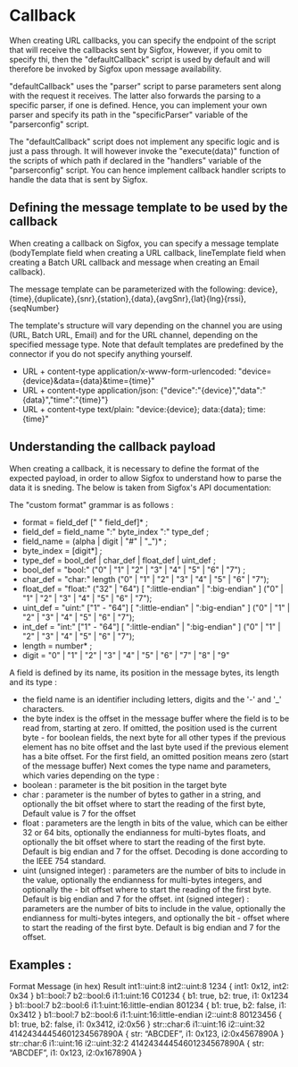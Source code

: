 # Callback

When creating URL callbacks, you can specify the endpoint of the script that will receive the callbacks sent by Sigfox, However, if you omit to specify thi, then the "defaultCallback" script is used by default and will therefore be invoked by Sigfox upon message availability.

"defaultCallback" uses the "parser" script to parse parameters sent along with the request it receives. The latter also forwards the parsing 
to a specific parser, if one is defined. Hence, you can implement your own parser and specify its path in the "specificParser" variable of the "parserconfig" script.

The "defaultCallback" script does not implement any specific logic and is just a pass through. It will however invoke the "execute(data)" function of the scripts of which path if declared in the "handlers" variable of the "parserconfig" script. You can hence implement callback handler scripts to handle the data that is sent by Sigfox.

## Defining the message template to be used by the callback

When creating a callback on Sigfox, you can specify a message template (bodyTemplate field when creating a URL callback, lineTemplate field when creating a Batch URL callback and message when creating an Email callback).

The message template can be parameterized with the following: device},{time},{duplicate},{snr},{station},{data},{avgSnr},{lat}{lng}{rssi},{seqNumber}

The template's structure will vary depending on the channel you are using (URL, Batch URL, Email) and for the URL channel, depending on the specified message type. Note that default templates are predefined by the connector if you do not specify anything yourself.

- URL + content-type application/x-www-form-urlencoded: "device={device}&data={data}&time={time}"
- URL + content-type application/json: {"device":"{device}","data":"{data}","time":"{time}"}
- URL + content-type text/plain: "device:{device}; data:{data}; time:{time}"

## Understanding the callback payload 

When creating a callback, it is necessary to define the format of the expected payload, in order to allow Sigfox to understand how to parse the data it is sneding. The below is taken from Sigfox's API documentation:

The "custom format" grammar is as follows :
- format = field_def [" " field_def]* ;
- field_def = field_name ":" byte_index ":" type_def ;
- field_name = (alpha | digit | "#" | "_")* ;
- byte_index = [digit*] ;
- type_def = bool_def | char_def | float_def | uint_def ;
- bool_def = "bool:" ("0" | "1" | "2" | "3" | "4" | "5" | "6" | "7") ;
- char_def = "char:" length ("0" | "1" | "2" | "3" | "4" | "5" | "6" | "7");
- float_def = "float:" ("32" | "64") [ ":little-endian" | ":big-endian" ] ("0" | "1" | "2" | "3" | "4" | "5" | "6" | "7");
- uint_def = "uint:" ["1" - "64"] [ ":little-endian" | ":big-endian" ] ("0" | "1" | "2" | "3" | "4" | "5" | "6" | "7");
- int_def = "int:" ["1" - "64"] [ ":little-endian" | ":big-endian" ] ("0" | "1" | "2" | "3" | "4" | "5" | "6" | "7");
- length = number* ;
- digit = "0" | "1" | "2" | "3" | "4" | "5" | "6" | "7" | "8" | "9"

A field is defined by its name, its position in the message bytes, its length and its type :
- the field name is an identifier including letters, digits and the '-' and '_' characters.
- the byte index is the offset in the message buffer where the field is to be read from, starting at zero. If omitted, the position used is the current byte - for boolean fields, the next byte for all other types if the previous element has no bite offset and the last byte used if the previous element has a bite offset. For the first field, an omitted position means zero (start of the message buffer)
Next comes the type name and parameters, which varies depending on the type :
- boolean : parameter is the bit position in the target byte
- char : parameter is the number of bytes to gather in a string, and optionally the bit offset where to start the reading of the first byte, Default value is 7 for the offset
- float : parameters are the length in bits of the value, which can be either 32 or 64 bits, optionally the endianness for multi-bytes floats, and optionally the bit offset where to start the reading of the first byte. Default is big endian and 7 for the offset. Decoding is done according to the IEEE 754 standard.
- uint (unsigned integer) : parameters are the number of bits to include in the value, optionally the endianness for multi-bytes integers, and optionally the - bit offset where to start the reading of the first byte. Default is big endian and 7 for the offset.
int (signed integer) : parameters are the number of bits to include in the value, optionally the endianness for multi-bytes integers, and optionally the bit - offset where to start the reading of the first byte. Default is big endian and 7 for the offset.

## Examples :
Format	                                                        Message (in hex)	        Result
int1::uint:8 int2::uint:8	                                    1234	                    { int1: 0x12, int2: 0x34 }
b1::bool:7 b2::bool:6 i1:1:uint:16	                            C01234	                    { b1: true, b2: true, i1: 0x1234 }
b1::bool:7 b2::bool:6 i1:1:uint:16:little-endian	            801234	                    { b1: true, b2: false, i1: 0x3412 }
b1::bool:7 b2::bool:6 i1:1:uint:16:little-endian i2::uint:8	    80123456	                { b1: true, b2: false, i1: 0x3412, i2:0x56 }
str::char:6 i1::uint:16 i2::uint:32	                            41424344454601234567890A	{ str: “ABCDEF”, i1: 0x123, i2:0x4567890A }
str::char:6 i1::uint:16 i2::uint:32:2	                        41424344454601234567890A	{ str: “ABCDEF”, i1: 0x123, i2:0x167890A }
